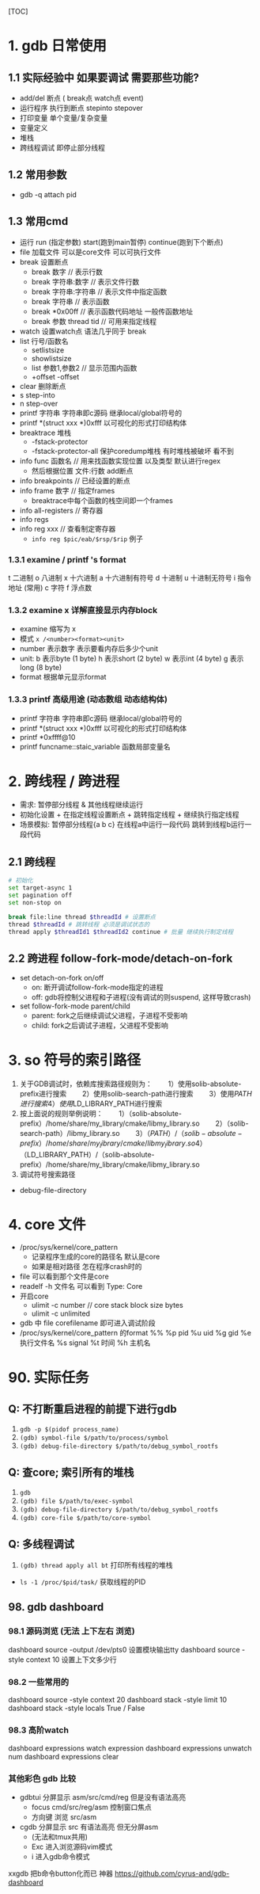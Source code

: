 [TOC]
# 1. gdb 日常使用
## 1.1 实际经验中 如果要调试 需要那些功能?
+ add/del 断点 ( break点 watch点 event)
+ 运行程序 执行到断点 stepinto stepover
+ 打印变量 单个变量/复杂变量
+ 变量定义
+ 堆栈
+ 跨线程调试 即停止部分线程

## 1.2 常用参数
+ gdb -q attach pid

## 1.3 常用cmd
+ 运行 run (指定参数) start(跑到main暂停) continue(跑到下个断点)
+ file 加载文件 可以是core文件 可以可执行文件
+ break 设置断点
  + break 数字  // 表示行数
  + break 字符串:数字 // 表示文件行数
  + break 字符串:字符串 // 表示文件中指定函数
  + break 字符串  // 表示函数
  + break *0x00ff // 表示函数代码地址 一般传函数地址
  + break 参数 thread tid // 可用来指定线程
+ watch 设置watch点 语法几乎同于 break
+ list 行号/函数名
  + setlistsize
  + showlistsize
  + list 参数1,参数2 // 显示范围内函数
  + +offset -offset
+ clear 删除断点
+ s step-into
+ n step-over
+ printf 字符串 字符串即c源码 继承local/global符号的
+ printf *(struct xxx *)0xfff 以可视化的形式打印结构体
+ breaktrace 堆栈
  + -fstack-protector
  + -fstack-protector-all 保护coredump堆栈 有时堆栈被破坏 看不到
+ info func 函数名 // 用来找函数实现位置 以及类型 默认进行regex
  + 然后根据位置 文件:行数 add断点
+ info breakpoints // 已经设置的断点
+ info frame 数字 // 指定frames
  + breaktrace中每个函数的栈空间即一个frames
+ info all-registers // 寄存器
+ info regs
+ info reg xxx // 查看制定寄存器
  + `info reg $pic/eab/$rsp/$rip` 例子

### 1.3.1 examine / printf 's format
t 二进制
o 八进制
x 十六进制 a 十六进制有符号
d 十进制   u 十进制无符号
i 指令地址 (常用)
c 字符
f 浮点数

### 1.3.2 examine x 详解直接显示内存block
+ examine 缩写为 x
+ 模式 `x /<number><format><unit>` 
+ number 表示数字 表示要看内存后多少个unit
+ unit:
b 表示byte  (1 byte)
h 表示short (2 byte)
w 表示int   (4 byte)
g 表示long  (8 byte)
+ format 根据单元显示format

### 1.3.3 printf 高级用途 (动态数组 动态结构体)
+ printf 字符串 字符串即c源码 继承local/global符号的
+ printf *(struct xxx *)0xfff 以可视化的形式打印结构体
+ printf *0xffff@10 
+ printf funcname::staic_variable 函数局部变量名

# 2. 跨线程 / 跨进程
+ 需求: 暂停部分线程 & 其他线程继续运行
+ 初始化设置 + 在指定线程设置断点 + 跳转指定线程 + 继续执行指定线程
+ 场景模拟: 暂停部分线程{a b c} 在线程a中运行一段代码 跳转到线程b运行一段代码
## 2.1 跨线程
```sh
# 初始化
set target-async 1
set pagination off
set non-stop on

break file:line thread $threadId # 设置断点
thread $threadId # 跳转线程 必须是调试状态的
thread apply $threadId1 $threadId2 continue # 批量 继续执行制定线程
```

## 2.2 跨进程 follow-fork-mode/detach-on-fork
+ set detach-on-fork on/off
    + on:  断开调试follow-fork-mode指定的进程
    + off: gdb将控制父进程和子进程(没有调试的则suspend, 这样导致crash)
+ set follow-fork-mode parent/child
    + parent: fork之后继续调试父进程，子进程不受影响
    + child: fork之后调试子进程，父进程不受影响

# 3. so 符号的索引路径
1. 关于GDB调试时，依赖库搜索路径规则为：
　　1）使用solib-absolute-prefix进行搜索
　　2）使用solib-search-path进行搜索
　　3）使用$PATH进行搜索
　　4）使用$LD_LIBRARY_PATH进行搜索
2. 按上面说的规则举例说明：
　　1）（solib-absolute-prefix）/home/share/my_library/cmake/libmy_library.so
　　2）（solib-search-path）/libmy_library.so
　　3）（$PATH）/（solib-absolute-prefix）/home/share/my_library/cmake/libmy_library.so
　　4）（$LD_LIBRARY_PATH）/（solib-absolute-prefix）/home/share/my_library/cmake/libmy_library.so
3. 调试符号搜索路径
  + debug-file-directory

# 4. core 文件
+ /proc/sys/kernel/core_pattern
  + 记录程序生成的core的路径名 默认是core
  + 如果是相对路径 怎在程序crash时的
+ file 可以看到那个文件是core
+ readelf -h 文件名 可以看到 Type: Core
+ 开启core
  + ulimit -c number // core stack block size bytes
  + ulimit -c unlimited
+ gdb 中 file corefilename 即可进入调试阶段
+ /proc/sys/kernel/core_pattern 的format
%%
%p pid
%u uid
%g gid
%e 执行文件名
%s signal
%t 时间
%h 主机名

# 90. 实际任务
## Q: 不打断重启进程的前提下进行gdb
1. `gdb -p $(pidof process_name)`
2. `(gdb) symbol-file $/path/to/process/symbol`
3. `(gdb) debug-file-directory $/path/to/debug_symbol_rootfs`
## Q: 查core; 索引所有的堆栈
1. `gdb`
2. `(gdb) file $/path/to/exec-symbol`
3. `(gdb) debug-file-directory $/path/to/debug_symbol_rootfs`
4. `(gdb) core-file $/path/to/core-symbol`
## Q: 多线程调试
1. `(gdb) thread apply all bt` 打印所有线程的堆栈
  + `ls -1 /proc/$pid/task/`   获取线程的PID

## 98. gdb dashboard
### 98.1 源码浏览 (无法 上下左右  浏览)
dashboard source -output /dev/pts0  设置模块输出tty
dashboard source -style context 10  设置上下文多少行

### 98.2 一些常用的
dashboard source -style context 20
dashboard stack  -style limit 10
dashboard stack  -style locals True / False
### 98.3 高阶watch
dashboard expressions watch expression
dashboard expressions unwatch num
dashboard expressions clear

### 其他彩色 gdb 比较
+ gdbtui 分屏显示 asm/src/cmd/reg 但是没有语法高亮
  + focus cmd/src/reg/asm 控制窗口焦点
  + 方向键 浏览 src/asm
+ cgdb 分屏显示 src 有语法高亮  但无分屏asm
  + (无法和tmux共用) 
  + Exc 进入浏览源码vim模式
  + i   进入gdb命令模式

xxgdb  把b命令button化而已
神器 https://github.com/cyrus-and/gdb-dashboard

